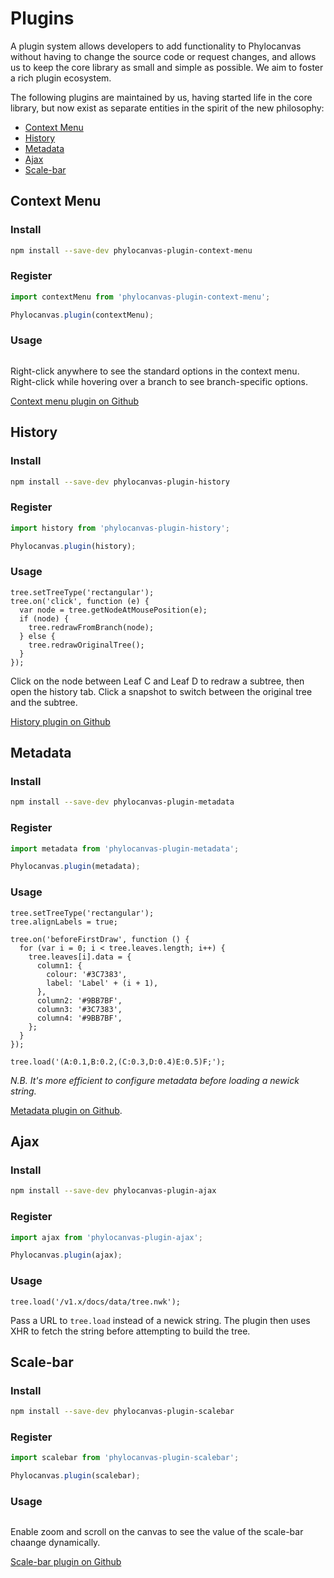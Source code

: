 # Plugins

A plugin system allows developers to add functionality to Phylocanvas without having to change the source code or request changes, and allows us to keep the core library as small and simple as possible. We aim to foster a rich plugin ecosystem.

The following plugins are maintained by us, having started life in the core library, but now exist as separate entities in the spirit of the new philosophy:

* [Context Menu](#context-menu "--smooth")
* [History](#history "--smooth")
* [Metadata](#metadata "--smooth")
* [Ajax](#ajax "--smooth")
* [Scale-bar](#scale-bar "--smooth")

## Context Menu

### Install
```bash
npm install --save-dev phylocanvas-plugin-context-menu
```
### Register
```javascript
import contextMenu from 'phylocanvas-plugin-context-menu';

Phylocanvas.plugin(contextMenu);
```
### Usage
```phyloscript--noEval;plugin:context-menu
```
Right-click anywhere to see the standard options in the context menu. Right-click while hovering over a branch to see branch-specific options.

[Context menu plugin on Github](https://github.com/phylocanvas/phylocanvas-plugin-context-menu)

## History

### Install
```bash
npm install --save-dev phylocanvas-plugin-history
```
### Register
```javascript
import history from 'phylocanvas-plugin-history';

Phylocanvas.plugin(history);
```
### Usage
```phyloscript--plugin:history
tree.setTreeType('rectangular');
tree.on('click', function (e) {
  var node = tree.getNodeAtMousePosition(e);
  if (node) {
    tree.redrawFromBranch(node);
  } else {
    tree.redrawOriginalTree();
  }
});
```
Click on the node between Leaf C and Leaf D to redraw a subtree, then open the history tab. Click a snapshot to switch between the original tree and the subtree.

[History plugin on Github](https://github.com/phylocanvas/phylocanvas-plugin-history)

## Metadata

### Install
```bash
npm install --save-dev phylocanvas-plugin-metadata
```
### Register
```javascript
import metadata from 'phylocanvas-plugin-metadata';

Phylocanvas.plugin(metadata);
```
### Usage
```phyloscript--noLoad;plugin:metadata
tree.setTreeType('rectangular');
tree.alignLabels = true;

tree.on('beforeFirstDraw', function () {
  for (var i = 0; i < tree.leaves.length; i++) {
    tree.leaves[i].data = {
      column1: {
        colour: '#3C7383',
        label: 'Label' + (i + 1),
      },
      column2: '#9BB7BF',
      column3: '#3C7383',
      column4: '#9BB7BF',
    };
  }
});

tree.load('(A:0.1,B:0.2,(C:0.3,D:0.4)E:0.5)F;');
```
*N.B. It's more efficient to configure metadata before loading a newick string.*

[Metadata plugin on Github](https://github.com/phylocanvas/phylocanvas-plugin-metadata).

## Ajax

### Install
```bash
npm install --save-dev phylocanvas-plugin-ajax
```
### Register
```javascript
import ajax from 'phylocanvas-plugin-ajax';

Phylocanvas.plugin(ajax);
```
### Usage
```phyloscript--noLoad;plugin:ajax
tree.load('/v1.x/docs/data/tree.nwk');
```
Pass a URL to `tree.load` instead of a newick string. The plugin then uses XHR to fetch the string before attempting to build the tree.

## Scale-bar

### Install
```bash
npm install --save-dev phylocanvas-plugin-scalebar
```
### Register
```javascript
import scalebar from 'phylocanvas-plugin-scalebar';

Phylocanvas.plugin(scalebar);
```
### Usage
```phyloscript--noEval;plugin:scalebar
```
Enable zoom and scroll on the canvas to see the value of the scale-bar chaange dynamically.

[Scale-bar plugin on Github](https://github.com/phylocanvas/phylocanvas-plugin-scalebar)
